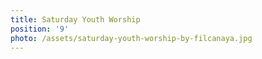 ```yaml
---
title: Saturday Youth Worship
position: '9'
photo: /assets/saturday-youth-worship-by-filcanaya.jpg
---
```



